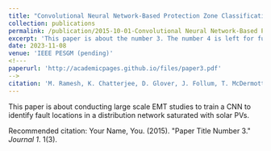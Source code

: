 ```yaml
---
title: "Convolutional Neural Network-Based Protection Zone Classification of Faults in Distribution Feeders with PVs"
collection: publications
permalink: /publication/2015-10-01-Convolutional Neural Network-Based Protection Zone Classification of Faults in Distribution Feeders with PVs
excerpt: 'This paper is about the number 3. The number 4 is left for future work.'
date: 2023-11-08 
venue: 'IEEE PESGM (pending)'
<!---
paperurl: 'http://academicpages.github.io/files/paper3.pdf'
-->
citation: 'M. Ramesh, K. Chatterjee, D. Glover, J. Follum, T. McDermott, A. Reiman. (2023). &quot;Convolutional Neural Network-Based Protection Zone Classification of Faults in Distribution Feeders with PVs.&quot; <i>Journal 1</i>. 1(3).'
---
```

This paper is about conducting large scale EMT studies to train a CNN to identify fault locations in a distribution network saturated with solar PVs.
<!---
[Download paper here](http://academicpages.github.io/files/paper3.pdf)
-->
Recommended citation: Your Name, You. (2015). "Paper Title Number 3." <i>Journal 1</i>. 1(3).
